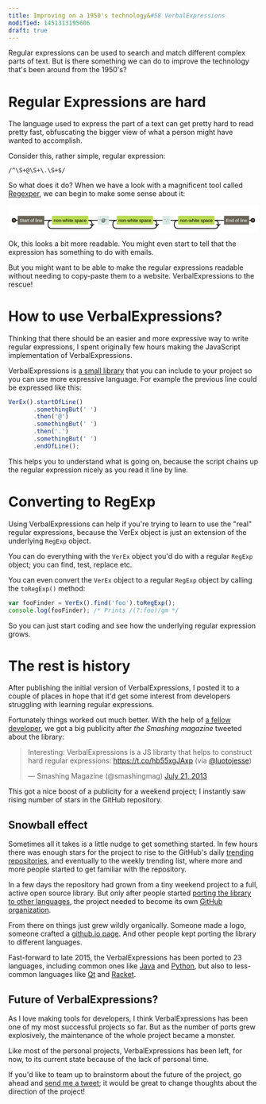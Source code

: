 ```yaml
---
title: Improving on a 1950's technology&#58 VerbalExpressions
modified: 1451313195606
draft: true
---
```


Regular expressions can be used to search and match different complex parts of
text. But is there something we can do to improve the technology that's been
around from the 1950's?

# Regular Expressions are hard

The language used to express the part of a text can get pretty hard to read
pretty fast, obfuscating the bigger view of what a person might have wanted to
accomplish.

Consider this, rather simple, regular expression:
```regex
/^\S+@\S+\.\S+$/
```

So what does it do? When we have a look with a magnificent tool called
[Regexper][regexper], we can begin to make some sense about it:

<div class="svg-wrapper"><svg xmlns="http://www.w3.org/2000/svg" xmlns:cc="http://creativecommons.org/ns#" xmlns:rdf="http://www.w3.org/1999/02/22-rdf-syntax-ns#" version="1.1" viewBox="0 0 665.9844360351562 53.5" width="665.9844360351562" height="53.5" style="padding-top: 15px;"><defs><style type="text/css">svg{background-color:#fff}text,tspan{font:12px Arial}path{fill-opacity:0;stroke-width:2px;stroke:#000}circle{fill:#6b6659;stroke-width:2px;stroke:#000}.anchor text,.any-character text{fill:#fff}.anchor rect,.any-character rect{fill:#6b6659}.escape text,.charset-escape text,.literal text{fill:#000}.escape rect,.charset-escape rect{fill:#bada55}.literal rect{fill:#dae9e5}.charset .charset-box{fill:#cbcbba}.subexp .subexp-label tspan,.charset .charset-label tspan,.match-fragment .repeat-label tspan{font-size:10px}.subexp .subexp-label tspan,.charset .charset-label tspan{dominant-baseline:text-after-edge}.subexp .subexp-box{stroke:#908c83;stroke-dasharray:6,2;stroke-width:2px;fill-opacity:0}.quote{fill:#908c83}</style></defs><metadata><rdf:rdf><cc:license rdf:about="http://creativecommons.org/licenses/by/3.0/"><cc:permits rdf:resource="http://creativecommons.org/ns#Reproduction"></cc:permits><cc:permits rdf:resource="http://creativecommons.org/ns#Distribution"></cc:permits><cc:requires rdf:resource="http://creativecommons.org/ns#Notice"></cc:requires><cc:requires rdf:resource="http://creativecommons.org/ns#Attribution"></cc:requires><cc:permits rdf:resource="http://creativecommons.org/ns#DerivativeWorks"></cc:permits></cc:license></rdf:rdf></metadata><desc>Created with Snap</desc><g transform="matrix(1,0,0,1,15,10)" class="root"><g transform="matrix(1,0,0,1,10,0)" class="regexp match"><path d="M70.6875,11.75H90.6875M188.0625,11.75H213.0625M243.21875,11.75H263.2188M360.5938,11.75H385.5938M406.9063,11.75H426.9063M524.2813,11.75H549.2813"></path><g class="label anchor" transform="matrix(1,0,0,1,0,0)"><rect width="70.6875" height="23.5"></rect><text x="0" y="0" transform="matrix(1,0,0,1,5,16.75)"><tspan>Start of line</tspan></text></g><g transform="matrix(1,0,0,1,549.2813,0)" class="label anchor"><rect width="66.703125" height="23.5"></rect><text x="0" y="0" transform="matrix(1,0,0,1,5,16.75)"><tspan>End of line</tspan></text></g><g class="match-fragment" transform="matrix(1,0,0,1,80.6875,0)"><path d="M10,11.75q-10,0 -10,10v1.75q0,10 10,10h97.375q10,0 10,-10v-1.75q0,-10 -10,-10M117.375,26.75l5,-5m-5,5l-5,-5"></path><g class="escape" transform="matrix(1,0,0,1,10,0)"><g class="label"><rect width="97.375" height="23.5" rx="3" ry="3"></rect><text x="0" y="0" transform="matrix(1,0,0,1,5,16.75)"><tspan>non-white space</tspan></text></g></g></g><g class="match-fragment literal" transform="matrix(1,0,0,1,213.0625,0)"><g class="label"><rect width="30.15625" height="23.5" rx="3" ry="3"></rect><text x="0" y="0" transform="matrix(1,0,0,1,5,16.75)"><tspan class="quote">“</tspan><tspan>@</tspan><tspan class="quote">”</tspan></text></g></g><g class="match-fragment" transform="matrix(1,0,0,1,253.2188,0)"><path d="M10,11.75q-10,0 -10,10v1.75q0,10 10,10h97.375q10,0 10,-10v-1.75q0,-10 -10,-10M117.375,26.75l5,-5m-5,5l-5,-5"></path><g class="escape" transform="matrix(1,0,0,1,10,0)"><g class="label"><rect width="97.375" height="23.5" rx="3" ry="3"></rect><text x="0" y="0" transform="matrix(1,0,0,1,5,16.75)"><tspan>non-white space</tspan></text></g></g></g><g class="match-fragment literal" transform="matrix(1,0,0,1,385.5938,0)"><g class="label"><rect width="21.3125" height="23.5" rx="3" ry="3"></rect><text x="0" y="0" transform="matrix(1,0,0,1,5,16.75)"><tspan class="quote">“</tspan><tspan>.</tspan><tspan class="quote">”</tspan></text></g></g><g class="match-fragment" transform="matrix(1,0,0,1,416.9063,0)"><path d="M10,11.75q-10,0 -10,10v1.75q0,10 10,10h97.375q10,0 10,-10v-1.75q0,-10 -10,-10M117.375,26.75l5,-5m-5,5l-5,-5"></path><g class="escape" transform="matrix(1,0,0,1,10,0)"><g class="label"><rect width="97.375" height="23.5" rx="3" ry="3"></rect><text x="0" y="0" transform="matrix(1,0,0,1,5,16.75)"><tspan>non-white space</tspan></text></g></g></g></g><path d="M10,11.75H0M625.984425,11.75H635.9844360351562"></path><circle cx="0" cy="11.75" r="5"></circle><circle cx="635.9844360351562" cy="11.75" r="5"></circle></g></svg></div>

Ok, this looks a bit more readable. You might even start to tell that the
expression has something to do with emails.

But you might want to be able to make the regular expressions readable without
needing to copy-paste them to a website. VerbalExpressions to the rescue!

# How to use VerbalExpressions?

Thinking that there should be an easier and more expressive way to write regular
expressions, I spent originally few hours making the JavaScript implementation
of VerbalExpressions.

VerbalExpressions is [a small library][verbalexpressions-github] that you can
include to your project so you can use more expressive language. For example the
previous line could be expressed like this:

```javascript
VerEx().startOfLine()
       .somethingBut(' ')
       .then('@')
       .somethingBut(' ')
       .then('.')
       .somethingBut(' ')
       .endOfLine();
```

This helps you to understand what is going on, because the script chains up the
regular expression nicely as you read it line by line.

# Converting to RegExp

Using VerbalExpressions can help if you're trying to learn to use the "real"
regular expressions, because the VerEx object is just an extension of the
underlying `RegExp` object.

You can do everything with the `VerEx` object you'd do with a regular `RegExp`
object; you can find, test, replace etc.

You can even convert the `VerEx` object to a regular `RegExp` object by calling
the `toRegExp()` method:

```javascript
var fooFinder = VerEx().find('foo').toRegExp();
console.log(fooFinder); /* Prints /(?:foo)/gm */
```

So you can just start coding and see how the underlying regular expression
grows.

# The rest is history

After publishing the initial version of VerbalExpressions, I posted it to a
couple of places in hope that it'd get some interest from developers struggling
with learning regular expressions.

Fortunately things worked out much better. With the help of
[a fellow developer][juho-tweet], we got a big publicity after *the Smashing
magazine* tweeted about the library:

<blockquote class="twitter-tweet" data-cards="hidden" lang="en"><p lang="en" dir="ltr">Interesting: VerbalExpressions is a JS librarty that helps to construct hard regular expressions: <a href="https://t.co/hb55xgJAxp">https://t.co/hb55xgJAxp</a> (via <a href="https://twitter.com/luotojesse">@luotojesse</a>)</p>&mdash; Smashing Magazine (@smashingmag) <a href="https://twitter.com/smashingmag/status/359034140269625344">July 21, 2013</a></blockquote><script>window.loadTwitter = true;</script>

This got a nice boost of a publicity for a weekend project; I instantly saw
rising number of stars in the GitHub repository.

## Snowball effect

Sometimes all it takes is a little nudge to get something started. In few hours
there was enough stars for the project to rise to the GitHub's
daily [trending repositories][github-trending], and eventually to the weekly
trending list, where more and more people started to get familiar with the
repository.

In a few days the repository had grown from a tiny weekend project to a full,
active open source library. But only after people started
[porting the library to other languages][verbalexpressions-github-io-page],
the project needed to become its own [GitHub organization][github-organization].

From there on things just grew wildly organically. Someone made a logo, someone
crafted a [github.io page][verbalexpressions-github-io-page]. And other people kept
porting the library to different languages.

Fast-forward to late 2015, the VerbalExpressions has been ported to 23
languages, including common ones like [Java][java] and [Python][python], but
also to less-common languages like [Qt][qt] and [Racket][racket].

## Future of VerbalExpressions?

As I love making tools for developers, I think VerbalExpressions has been one of
my most successful projects so far. But as the number of ports grew explosively,
the maintenance of the whole project became a monster.

Like most of the personal projects, VerbalExpressions has been left, for now, to
its current state because of the lack of personal time.

If you'd like to team up to brainstorm about the future of the project, go ahead
and [send me a tweet][send-jesse-a-tweet]; it would be great to change thoughts
about the direction of the project!

[regexper]:http://regexper.com/#%2F%5E%5CS%2B%40%5CS%2B%5C.%5CS%2B%24%2F
[verbalexpressions-github]: https://github.com/verbalexpressions/jsverbalexpressions
[juho-tweet]:https://twitter.com/lehtuska/status/359026547069427712
[github-trending]:https://github.com/trending
[verbalexpressions-github-io-page]:http://verbalexpressions.github.io/
[github-organization]:https://github.com/verbalexpressions/
[verbalexpressions-logo]:/images/verbalexpressions-logo.png
[java]:https://github.com/VerbalExpressions/JavaVerbalExpressions
[python]:https://github.com/VerbalExpressions/PythonVerbalExpressions
[qt]:https://github.com/VerbalExpressions/QtVerbalExpressions
[racket]:https://github.com/VerbalExpressions/RacketVerbalExpressions
[send-jesse-a-tweet]:https://twitter.com/intent/tweet?text=Hey%20%40luotojesse,%20let's%20brainstorm%20the%20next%20version%20of%20%23VerbalExpressions%20a%20bit!
